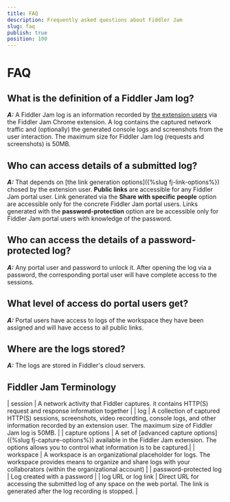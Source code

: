 ```yaml
---
title: FAQ
description: Frequently asked questions about Fiddler Jam
slug: faq
publish: true
position: 100
---
```


# FAQ

## What is the definition of a Fiddler Jam log?

**_A:_** A Fiddler Jam log is an information recorded by [the extension users](#what-is-an-extension-user?) via the Fiddler Jam Chrome extension. A log contains the captured network traffic and (optionally) the generated console logs and screenshots from the user interaction. The maximum size for Fiddler Jam log (requests and screenshots) is 50MB.

## Who can access details of a submitted log?

**_A:_** That depends on [the link generation options]({%slug fj-link-options%}) chosed by the extension user. **Public links** are accessible for any Fiddler Jam portal user. Link generated via the **Share with specific people** option are accessible only for the concrete Fiddler Jam portal users. Links generated with the **password-protection** option are be accessible only for Fiddler Jam portal users with knowledge of the password.

## Who can access the details of a password-protected log?

**_A:_** Any portal user and password to unlock it. After opening the log via a password, the corresponding portal user will have complete access to the sessions.

## What level of access do portal users get?

**_A:_** Portal users have access to logs of the workspace they have been assigned and will have access to all public links.

## Where are the logs stored?

**_A:_** The logs are stored in Fiddler's cloud servers.

## Fiddler Jam Terminology

|  session |   A network activity that Fiddler captures. it contains HTTP(S) request and response information together   |
|  log |   A collection of captured HTTP(S) sessions, screenshots, video recordting, console logs, and other information recorded by an extension user. The maximum size of Fiddler Jam log is 50MB.  |
|  capture options |  A set of [advanced capture options]({%slug fj-capture-options%}) available in the Fiddler Jam extension. The options allows you to control what information is to be captured.|
|  workspace   |   A workspace is an organizational placeholder for logs. The workspace provides means to organize and share logs with your collaborators (within the organizational account)   |
|  password-protected log  |   Log created with a password |
|  log URL or log link |  Direct URL for accessing the submitted log of any space on the web portal. The link is generated after the log recording is stopped.  |
